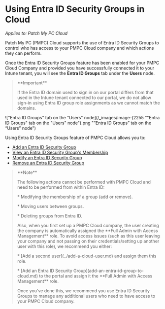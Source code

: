 # Using Entra ID Security Groups in Cloud

_Applies to: Patch My PC Cloud_

Patch My PC (PMPC) Cloud supports the use of Entra ID Security Groups to control who has access to your PMPC Cloud company and which actions they can perform.

Once the Entra ID Security Groups feature has been enabled for your PMPC Cloud Company and provided you have successfully connected it to your Intune tenant, you will see the **Entra ID Groups** tab under the **Users** node.

<blockquote class="wp-block-quote">
<p>**Important**</p>
<p>If the Entra ID domain used to sign in on our portal differs from that used in the Intune tenant connected to our portal, we do not allow sign-in using Entra ID group role assignments as we cannot match the domains.</p>
</blockquote>

!["Entra ID Groups" tab on the "Users" node](/_images/image-(2255 "\"Entra ID Groups\" tab on the \"Users\" node").png "“Entra ID Groups” tab on the “Users” node")

Using Entra ID Security Groups feature of PMPC Cloud allows you to:

* [Add an Entra ID Security Group](add-an-entra-id-group-to-cloud.md)
* [View an Entra ID Security Group's Membership](view-an-entra-id-groups-membership-in-cloud.md)
* [Modify an Entra ID Security Group](modify-an-entra-id-group-in-cloud.md)
* [Remove an Entra ID Security Group](remove-an-entra-id-group-from-cloud.md)

<blockquote class="wp-block-quote">
<p>**Note**</p>
<p>The following actions cannot be performed with PMPC Cloud and need to be performed from within Entra ID:</p>
<p>* Modifying the membership of a group (add or remove).</p>
<p>* Moving users between groups.</p>
<p>* Deleting groups from Entra ID.</p>
<p>Also, when you first set up a PMPC Cloud company, the user creating the company is automatically assigned the **Full Admin with Access Management** role. To avoid access issues (such as this user leaving your company and not passing on their credentials/setting up another user with this role), we recommend you either:</p>
<p>* [Add a second user](../add-a-cloud-user.md) and assign them this role.</p>
<p>* [Add an Entra ID Security Group](add-an-entra-id-group-to-cloud.md) to the portal and assign it the **Full Admin with Access Management** role.</p>
<p>Once you’ve done this, we recommend you use Entra ID Security Groups to manage any additional users who need to have access to your PMPC Cloud company.</p>
</blockquote>